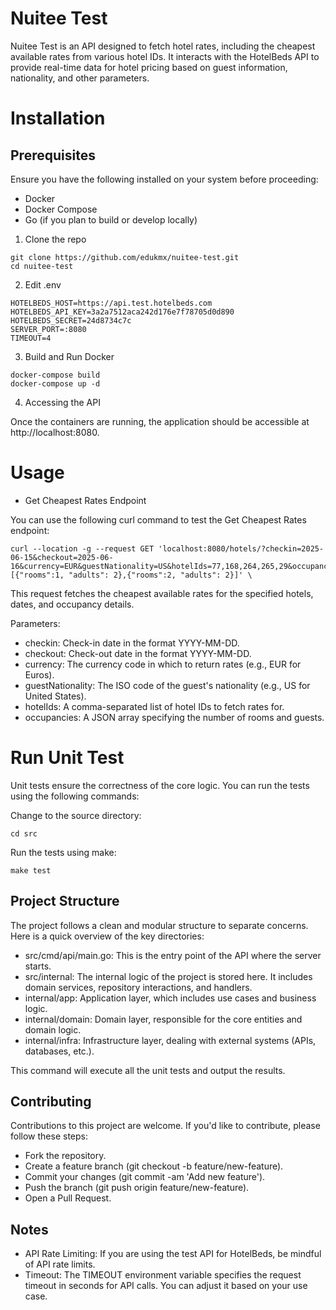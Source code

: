 # Nuitee Test

Nuitee Test is an API designed to fetch hotel rates, including the cheapest available rates from various hotel IDs. It interacts with the HotelBeds API to provide real-time data for hotel pricing based on guest information, nationality, and other parameters.

# Installation

## Prerequisites
Ensure you have the following installed on your system before proceeding:

- Docker
- Docker Compose
- Go (if you plan to build or develop locally)

1. Clone the repo
```
git clone https://github.com/edukmx/nuitee-test.git
cd nuitee-test
```

2. Edit .env
```
HOTELBEDS_HOST=https://api.test.hotelbeds.com
HOTELBEDS_API_KEY=3a2a7512aca242d176e7f78705d0d890
HOTELBEDS_SECRET=24d8734c7c
SERVER_PORT=:8080
TIMEOUT=4
```

3. Build and Run Docker
```
docker-compose build
docker-compose up -d
```

4. Accessing the API

Once the containers are running, the application should be accessible at http://localhost:8080.

# Usage

- Get Cheapest Rates Endpoint

You can use the following curl command to test the Get Cheapest Rates endpoint:
```
curl --location -g --request GET 'localhost:8080/hotels/?checkin=2025-06-15&checkout=2025-06-16&currency=EUR&guestNationality=US&hotelIds=77,168,264,265,29&occupancies=[{"rooms":1, "adults": 2},{"rooms":2, "adults": 2}]' \
```

This request fetches the cheapest available rates for the specified hotels, dates, and occupancy details.

Parameters:
- checkin: Check-in date in the format YYYY-MM-DD.
- checkout: Check-out date in the format YYYY-MM-DD.
- currency: The currency code in which to return rates (e.g., EUR for Euros).
- guestNationality: The ISO code of the guest's nationality (e.g., US for United States).
- hotelIds: A comma-separated list of hotel IDs to fetch rates for.
- occupancies: A JSON array specifying the number of rooms and guests.

# Run Unit Test

Unit tests ensure the correctness of the core logic. You can run the tests using the following commands:

Change to the source directory:
```
cd src
```

Run the tests using make:

```
make test
```


## Project Structure
The project follows a clean and modular structure to separate concerns. Here is a quick overview of the key directories:

- src/cmd/api/main.go: This is the entry point of the API where the server starts.
- src/internal: The internal logic of the project is stored here. It includes domain services, repository interactions, and handlers.
- internal/app: Application layer, which includes use cases and business logic.
- internal/domain: Domain layer, responsible for the core entities and domain logic.
- internal/infra: Infrastructure layer, dealing with external systems (APIs, databases, etc.).


This command will execute all the unit tests and output the results.

## Contributing
Contributions to this project are welcome. If you'd like to contribute, please follow these steps:

- Fork the repository.
- Create a feature branch (git checkout -b feature/new-feature).
- Commit your changes (git commit -am 'Add new feature').
- Push the branch (git push origin feature/new-feature).
- Open a Pull Request.

## Notes
- API Rate Limiting: If you are using the test API for HotelBeds, be mindful of API rate limits.
- Timeout: The TIMEOUT environment variable specifies the request timeout in seconds for API calls. You can adjust it based on your use case.
